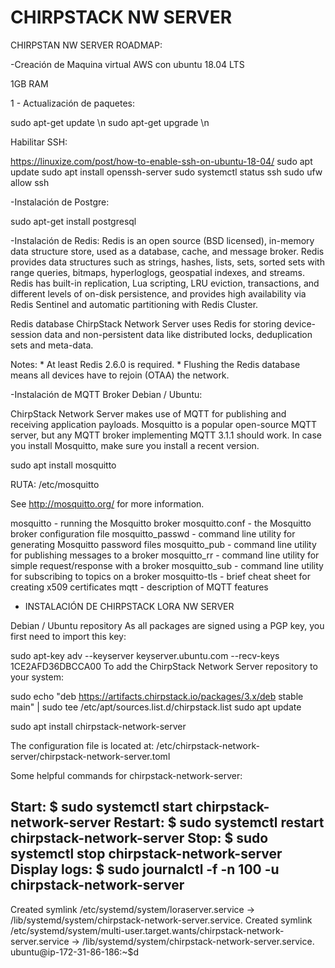 # CHIRPSTACK NW SERVER

CHIRPSTAN NW SERVER ROADMAP:

-Creación de Maquina virtual AWS con ubuntu 18.04 LTS

1GB RAM

1 - Actualización de paquetes:

 sudo apt-get update \n
 sudo apt-get upgrade \n

Habilitar SSH:

https://linuxize.com/post/how-to-enable-ssh-on-ubuntu-18-04/
sudo apt update
sudo apt install openssh-server
sudo systemctl status ssh
sudo ufw allow ssh

-Instalación de Postgre:

sudo apt-get install postgresql

-Instalación de Redis:
 Redis is an open source (BSD licensed), in-memory data structure store, used as a database,
 cache, and message broker. Redis provides data structures such as strings, hashes, lists, 
 sets, sorted sets with range queries, bitmaps, hyperloglogs, geospatial indexes, and streams. 
 Redis has built-in replication, Lua scripting, LRU eviction, transactions, and different levels 
 of on-disk persistence, and provides high availability via Redis Sentinel and automatic partitioning 
 with Redis Cluster.
 
 Redis database
ChirpStack Network Server uses Redis for storing device-session data and non-persistent data like distributed locks, deduplication sets and meta-data.

Notes: * At least Redis 2.6.0 is required. * Flushing the Redis database means all devices have to rejoin (OTAA) the network.
 
 -Instalación de MQTT Broker Debian / Ubuntu:
 
ChirpStack Network Server makes use of MQTT for publishing and receiving application payloads. Mosquitto is a popular open-source MQTT server, 
but any MQTT broker implementing MQTT 3.1.1 should work. In case you install Mosquitto, make sure you install a recent version.

sudo apt install mosquitto

RUTA: /etc/mosquitto

See http://mosquitto.org/ for more information.

mosquitto - running the Mosquitto broker
mosquitto.conf - the Mosquitto broker configuration file
mosquitto_passwd - command line utility for generating Mosquitto password files
mosquitto_pub - command line utility for publishing messages to a broker
mosquitto_rr - command line utility for simple request/response with a broker
mosquitto_sub - command line utility for subscribing to topics on a broker
mosquitto-tls - brief cheat sheet for creating x509 certificates
mqtt - description of MQTT features

- INSTALACIÓN DE CHIRPSTACK LORA NW SERVER


Debian / Ubuntu repository
As all packages are signed using a PGP key, you first need to import this key:


sudo apt-key adv --keyserver keyserver.ubuntu.com --recv-keys 1CE2AFD36DBCCA00
To add the ChirpStack Network Server repository to your system:


sudo echo "deb https://artifacts.chirpstack.io/packages/3.x/deb stable main" | sudo tee /etc/apt/sources.list.d/chirpstack.list
sudo apt update

sudo apt install chirpstack-network-server



The configuration file is located at:
 /etc/chirpstack-network-server/chirpstack-network-server.toml

Some helpful commands for chirpstack-network-server:

Start:
 $ sudo systemctl start chirpstack-network-server
Restart:
 $ sudo systemctl restart chirpstack-network-server
Stop:
 $ sudo systemctl stop chirpstack-network-server
Display logs:
 $ sudo journalctl -f -n 100 -u chirpstack-network-server
---------------------------------------------------------------------------------




Created symlink /etc/systemd/system/loraserver.service → /lib/systemd/system/chirpstack-network-server.service.
Created symlink /etc/systemd/system/multi-user.target.wants/chirpstack-network-server.service → /lib/systemd/system/chirpstack-network-server.service.
ubuntu@ip-172-31-86-186:~$d


